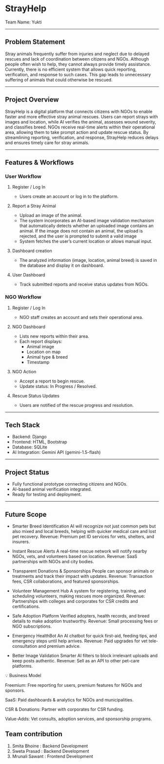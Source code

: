 # StrayHelp 

Team Name: Yukti  

---

## Problem Statement
Stray animals frequently suffer from injuries and neglect due to delayed rescues and lack of coordination between citizens and NGOs. Although people often wish to help, they cannot always provide timely assistance. Currently, there is no efficient system that allows quick reporting, verification, and response to such cases. This gap leads to unnecessary suffering of animals that could otherwise be rescued.

---

## Project Overview
StrayHelp is a digital platform that connects citizens with NGOs to enable faster and more effective stray animal rescues. Users can report strays with images and location, while AI verifies the animal, assesses wound severity, and classifies breed. NGOs receive real-time alerts within their operational area, allowing them to take prompt action and update rescue status. By streamlining reporting, verification, and response, StrayHelp reduces delays and ensures timely care for stray animals.

---

## Features & Workflows

### User Workflow
1. Register / Log In 
   - Users create an account or log in to the platform.  

2. Report a Stray Animal  
   - Upload an image of the animal.  
   - The system incorporates an AI-based image validation mechanism that automatically detects whether an uploaded image  contains an animal. If the image does not contain an animal, the upload is rejected, and the user is prompted to submit a valid image
   - System fetches the user’s current location or allows manual input.  
   
3. Dashboard creation  
   - The analyzed information (image, location, animal breed) is saved in the database and display it on dashboard.  

4. User Dashboard
   - Track submitted reports and receive status updates from NGOs.

### NGO Workflow
1. Register / Log In 
   - NGO staff creates an account and sets their operational area.  

2. NGO Dashboard
   - Lists new reports within their area.  
   - Each report displays:  
     - Animal image  
     - Location on map  
     - Animal type & breed    
     - Timestamp  

3. NGO Action 
   - Accept a report to begin rescue.  
   - Update status: In Progress / Resolved.  

4. Rescue Status Updates
   - Users are notified of the rescue progress and resolution.

---

## Tech Stack
- Backend: Django  
- Frontend: HTML, Bootstrap  
- Database: SQLite  
- AI Integration: Gemini API  (gemini-1.5-flash)

---

## Project Status
- Fully functional prototype connecting citizens and NGOs.  
- AI-based animal verification integrated.  
- Ready for testing and deployment.  

---
## Future Scope
- Smarter Breed Identification
  AI will recognize not just common pets but also mixed and local breeds, helping with quicker medical care and lost pet recovery.
  Revenue: Premium pet ID services for vets, shelters, and insurers.

- Instant Rescue Alerts
  A real-time rescue network will notify nearby NGOs, vets, and volunteers based on location.
  Revenue: SaaS partnerships with NGOs and city bodies.

- Transparent Donations & Sponsorships
  People can sponsor animals or treatments and track their impact with updates.
  Revenue: Transaction fees, CSR collaborations, and featured sponsorships.

- Volunteer Management Hub
  A system for registering, training, and scheduling volunteers, making rescues more organized.
  Revenue: Partnerships with colleges and corporates for CSR credits and certifications.

- Safe Adoption Platform
  Verified adopters, health records, and breed details to make adoption trustworthy.
  Revenue: Small processing fees or NGO subscriptions.

- Emergency HealthBot
  An AI chatbot for quick first-aid, feeding tips, and emergency steps until help arrives.
  Revenue: Paid upgrades for vet tele-consultation and premium advice.

- Better Image Validation
  Smarter AI filters to block irrelevant uploads and keep posts authentic.
  Revenue: Sell as an API to other pet-care platforms.

💡 Business Model

Freemium: Free reporting for users, premium features for NGOs and sponsors.

SaaS: Paid dashboards & analytics for NGOs and municipalities.

CSR & Donations: Partner with corporates for CSR funding.

Value-Adds: Vet consults, adoption services, and sponsorship programs.

## Team contribution

1. Smita Bhoine : Backend Development
2. Sweta Prasad : Backend Development
3. Mrunali Sawant : Frontend Development

